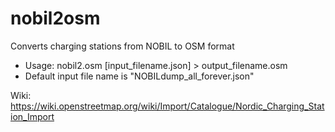 # nobil2osm
Converts charging stations from NOBIL to OSM format

* Usage: nobil2.osm [input_filename.json] > output_filename.osm
* Default input file name is "NOBILdump_all_forever.json"

Wiki: https://wiki.openstreetmap.org/wiki/Import/Catalogue/Nordic_Charging_Station_Import
